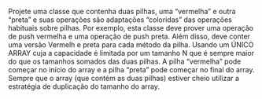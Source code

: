 Projete uma classe que contenha duas pilhas, uma “vermelha” e outra “preta” e suas operações são adaptações “coloridas” das operações habituais sobre pilhas. Por exemplo, esta classe deve prover uma operação de push vermelha e uma operação de push preta. Além disso, deve conter uma versão Vermelh e preta para cada método da pilha. Usando um ÚNICO ARRAY cuja a capacidade é limitada por um tamanho N que é sempre maior do que os tamanhos somados das duas pilhas. A pilha “vermelha” pode começar no início do array e a pilha “preta” pode começar no final do array. Sempre que o array (que contém as duas pilhas) estiver cheio utilizar a estratégia de duplicação do tamanho do array.
